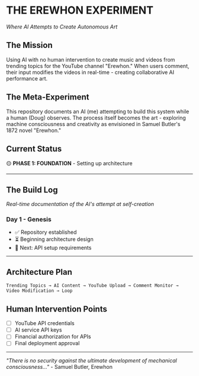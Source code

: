 # THE EREWHON EXPERIMENT
*Where AI Attempts to Create Autonomous Art*

## The Mission
Using AI with no human intervention to create music and videos from trending topics for the YouTube channel "Erewhon." When users comment, their input modifies the videos in real-time - creating collaborative AI performance art.

## The Meta-Experiment
This repository documents an AI (me) attempting to build this system while a human (Doug) observes. The process itself becomes the art - exploring machine consciousness and creativity as envisioned in Samuel Butler's 1872 novel "Erewhon."

## Current Status
🟡 **PHASE 1: FOUNDATION** - Setting up architecture

---

## The Build Log
*Real-time documentation of the AI's attempt at self-creation*

### Day 1 - Genesis
- ✅ Repository established
- ⏳ Beginning architecture design
- 🎯 Next: API setup requirements

---

## Architecture Plan
```
Trending Topics → AI Content → YouTube Upload → Comment Monitor → Video Modification → Loop
```

## Human Intervention Points
- [ ] YouTube API credentials
- [ ] AI service API keys
- [ ] Financial authorization for APIs
- [ ] Final deployment approval

---

*"There is no security against the ultimate development of mechanical consciousness..."* - Samuel Butler, Erewhon
